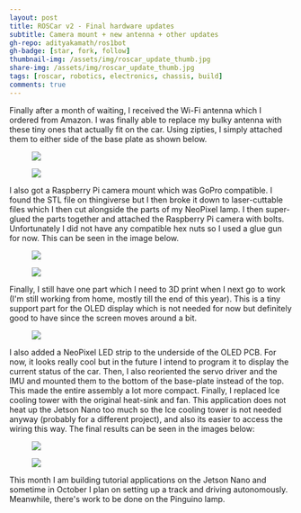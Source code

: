 ```yaml
---
layout: post
title: ROSCar v2 - Final hardware updates
subtitle: Camera mount + new antenna + other updates
gh-repo: adityakamath/ros1bot
gh-badge: [star, fork, follow]
thumbnail-img: /assets/img/roscar_update_thumb.jpg
share-img: /assets/img/roscar_update_thumb.jpg
tags: [roscar, robotics, electronics, chassis, build]
comments: true
---
```


Finally after a month of waiting, I received the Wi-Fi antenna which I ordered from Amazon. I was finally able to replace my bulky antenna with these tiny ones that actually fit on the car. Using zipties, I simply attached them to either side of the base plate as shown below.

<figure class="aligncenter">
	<img src="https://adityakamath.github.com/assets/img/roscar_update_ant1.jpg" />
</figure>

<figure class="aligncenter">
	<img src="https://adityakamath.github.com/assets/img/roscar_update_ant2.jpg" />
</figure>

I also got a Raspberry Pi camera mount which was GoPro compatible. I found the STL file on thingiverse but I then broke it down to laser-cuttable files which I then cut alongside the parts of my NeoPixel lamp. I then super-glued the parts together and attached the Raspberry Pi camera with bolts. Unfortunately I did not have any compatible hex nuts so I used a glue gun for now. This can be seen in the image below. 

<figure class="aligncenter">
	<img src="https://adityakamath.github.com/assets/img/roscar_update_camera.jpg" />
</figure>

<figure class="aligncenter">
	<img src="https://adityakamath.github.com/assets/img/roscar_update_gopro.jpg" />
</figure>
	
Finally, I still have one part which I need to 3D print when I next go to work (I'm still working from home, mostly till the end of this year). This is a tiny support part for the OLED display which is not needed for now but definitely good to have since the screen moves around a bit.

<figure class="aligncenter">
	<img src="https://adityakamath.github.com/assets/img/roscar_update_led.jpg" />
</figure>

I also added a NeoPixel LED strip to the underside of the OLED PCB. For now, it looks really cool but in the future I intend to program it to display the current status of the car. Then, I also reoriented the servo driver and the IMU and mounted them to the bottom of the base-plate instead of the top. This made the entire assembly a lot more compact. Finally, I replaced Ice cooling tower with the original heat-sink and fan. This application does not heat up the Jetson Nano too much so the Ice cooling tower is not needed anyway (probably for a different project), and also its easier to access the wiring this way. The final results can be seen in the images below:

<figure class="aligncenter">
	<img src="https://adityakamath.github.com/assets/img/roscar_update_final2.jpg" />
</figure>

<figure class="aligncenter">
	<img src="https://adityakamath.github.com/assets/img/roscar_update_final.jpg" />
</figure>

This month I am building tutorial applications on the Jetson Nano and sometime in October I plan on setting up a track and driving autonomously. Meanwhile, there's work to be done on the Pinguino lamp.

